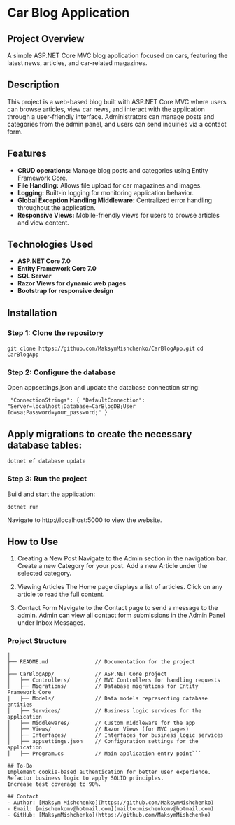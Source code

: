 # Car Blog Application

## Project Overview
A simple ASP.NET Core MVC blog application focused on cars, featuring the latest news, articles, and car-related magazines.

## Description
This project is a web-based blog built with ASP.NET Core MVC where users can browse articles, view car news, and interact with the application through a user-friendly interface. Administrators can manage posts and categories from the admin panel, and users can send inquiries via a contact form.

## Features
- **CRUD operations:** Manage blog posts and categories using Entity Framework Core.
- **File Handling:** Allows file upload for car magazines and images.
- **Logging:** Built-in logging for monitoring application behavior.
- **Global Exception Handling Middleware:** Centralized error handling throughout the application.
- **Responsive Views:** Mobile-friendly views for users to browse articles and view content.

## Technologies Used
- **ASP.NET Core 7.0**
- **Entity Framework Core 7.0**
- **SQL Server**
- **Razor Views for dynamic web pages**
- **Bootstrap for responsive design**

## Installation

### Step 1: Clone the repository

`git clone https://github.com/MaksymMishchenko/CarBlogApp.git`
`cd CarBlogApp`

### Step 2: Configure the database
Open appsettings.json and update the database connection string:

`
"ConnectionStrings": {
  "DefaultConnection": "Server=localhost;Database=CarBlogDB;User Id=sa;Password=your_password;"
}`

## Apply migrations to create the necessary database tables:

`dotnet ef database update`

### Step 3: Run the project
Build and start the application:

`dotnet run`

Navigate to http://localhost:5000 to view the website.

## How to Use

1. Creating a New Post
Navigate to the Admin section in the navigation bar.
Create a new Category for your post.
Add a new Article under the selected category.

2. Viewing Articles
The Home page displays a list of articles.
Click on any article to read the full content.

3. Contact Form
Navigate to the Contact page to send a message to the admin.
Admin can view all contact form submissions in the Admin Panel under Inbox Messages.

### Project Structure

```CarBlogApp/
│
├── README.md               // Documentation for the project
│
├── CarBlogApp/             // ASP.NET Core project
│   ├── Controllers/        // MVC Controllers for handling requests
│   ├── Migrations/         // Database migrations for Entity Framework Core
│   ├── Models/             // Data models representing database entities
│   ├── Services/           // Business logic services for the application
│   ├── Middlewares/        // Custom middleware for the app
│   ├── Views/              // Razor Views (for MVC pages)
│   ├── Interfaces/         // Interfaces for business logic services
│   ├── appsettings.json    // Configuration settings for the application
│   ├── Program.cs          // Main application entry point```

## To-Do
Implement cookie-based authentication for better user experience.
Refactor business logic to apply SOLID principles.
Increase test coverage to 90%.

## Contact
- Author: [Maksym Mishchenko](https://github.com/MaksymMishchenko)
- Email: [mischenkomv@hotmail.com](mailto:mischenkomv@hotmail.com)
- GitHub: [MaksymMishchenko](https://github.com/MaksymMishchenko)